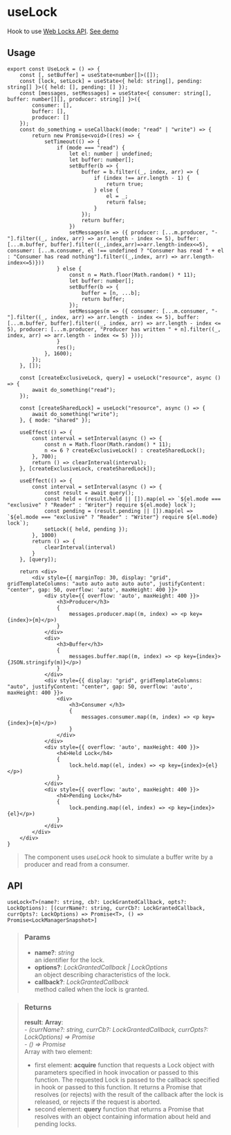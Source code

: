# useLock
Hook to use [Web Locks API](https://developer.mozilla.org/en-US/docs/Web/API/Web_Locks_API). [See demo](https://nDriaDev.io/react-tools/#/hooks/api-dom/useLock)

## Usage

```tsx
export const UseLock = () => {
	const [, setBuffer] = useState<number[]>([]);
	const [lock, setLock] = useState<{ held: string[], pending: string[] }>({ held: [], pending: [] });
	const [messages, setMessages] = useState<{ consumer: string[], buffer: number[][], producer: string[] }>({
		consumer: [],
		buffer: [],
		producer: []
	});
	const do_something = useCallback((mode: "read" | "write") => {
		return new Promise<void>((res) => {
			setTimeout(() => {
				if (mode === "read") {
					let el: number | undefined;
					let buffer: number[];
					setBuffer(b => {
						buffer = b.filter((_, index, arr) => {
							if (index !== arr.length - 1) {
								return true;
							} else {
								el = _;
								return false;
							}
						});
						return buffer;
					})
					setMessages(m => ({ producer: [...m.producer, "-"].filter((_, index, arr) => arr.length - index <= 5), buffer: [...m.buffer, buffer].filter((_,index,arr)=>arr.length-index<=5), consumer: [...m.consumer, el !== undefined ? "Consumer has read " + el : "Consumer has read nothing"].filter((_,index, arr) => arr.length-index<=5)}))
				} else {
					const n = Math.floor(Math.random() * 11);
					let buffer: number[];
					setBuffer(b => {
						buffer = [n, ...b];
						return buffer;
					});
					setMessages(m => ({ consumer: [...m.consumer, "-"].filter((_, index, arr) => arr.length - index <= 5), buffer: [...m.buffer, buffer].filter((_, index, arr) => arr.length - index <= 5), producer: [...m.producer, "Producer has written " + n].filter((_, index, arr) => arr.length - index <= 5) }));
				}
				res();
			}, 1600);
		});
	}, []);

	const [createExclusiveLock, query] = useLock("resource", async () => {
		await do_something("read");
	});

	const [createSharedLock] = useLock("resource", async () => {
		await do_something("write");
	}, { mode: "shared" });

	useEffect(() => {
		const interval = setInterval(async () => {
			const n = Math.floor(Math.random() * 11);
			n <= 6 ? createExclusiveLock() : createSharedLock();
		}, 700);
		return () => clearInterval(interval);
	}, [createExclusiveLock, createSharedLock]);

	useEffect(() => {
		const interval = setInterval(async () => {
			const result = await query();
			const held = (result.held || []).map(el => `${el.mode === "exclusive" ? "Reader" : "Writer"} require ${el.mode} lock`);
			const pending = (result.pending || []).map(el => `${el.mode === "exclusive" ? "Reader" : "Writer"} require ${el.mode} lock`);
			setLock({ held, pending });
		}, 1000)
		return () => {
			clearInterval(interval)
		}
	}, [query]);

	return <div>
		<div style={{ marginTop: 30, display: "grid", gridTemplateColumns: "auto auto auto auto auto", justifyContent: "center", gap: 50, overflow: 'auto', maxHeight: 400 }}>
			<div style={{ overflow: 'auto', maxHeight: 400 }}>
				<h3>Producer</h3>
				{
					messages.producer.map((m, index) => <p key={index}>{m}</p>)
				}
			</div>
			<div>
				<h3>Buffer</h3>
				{
					messages.buffer.map((m, index) => <p key={index}>{JSON.stringify(m)}</p>)
				}
			</div>
			<div style={{ display: "grid", gridTemplateColumns: "auto", justifyContent: "center", gap: 50, overflow: 'auto', maxHeight: 400 }}>
				<div>
					<h3>Consumer </h3>
					{
						messages.consumer.map((m, index) => <p key={index}>{m}</p>)
					}
				</div>
			</div>
			<div style={{ overflow: 'auto', maxHeight: 400 }}>
				<h4>Held Lock</h4>
				{
					lock.held.map((el, index) => <p key={index}>{el}</p>)
				}
			</div>
			<div style={{ overflow: 'auto', maxHeight: 400 }}>
				<h4>Pending Lock</h4>
				{
					lock.pending.map((el, index) => <p key={index}>{el}</p>)
				}
			</div>
		</div>
	</div>
}
```

> The component uses _useLock_ hook to simulate a buffer write by a producer and read from a consumer.


## API

```tsx
useLock<T>(name?: string, cb?: LockGrantedCallback, opts?: LockOptions): [(currName?: string, currCb?: LockGrantedCallback, currOpts?: LockOptions) => Promise<T>, () => Promise<LockManagerSnapshot>]
```

> ### Params
>
> - __name?__: _string_  
an identifier for the lock.
> - __options?__: _LockGrantedCallback | LockOptions_  
an object describing characteristics of the lock.
> - __callback?__: _LockGrantedCallback_  
method called when the lock is granted.
>

> ### Returns
>
> __result__:  __Array__:  
    - _<T>(currName?: string, currCb?: LockGrantedCallback, currOpts?: LockOptions) => Promise<T>_  
    - _() => Promise<LockManagerSnapshot>_  
> Array with two element:
> - first element: __acquire__ function that requests a Lock object with parameters specified in hook invocation or passed to this function. The requested Lock is passed to the callback specified in hook or passed to this function. It returns a Promise that resolves (or rejects) with the result of the callback after the lock is released, or rejects if the request is aborted.
> - second element: __query__ function that returns a Promise that resolves with an object containing information about held and pending locks.
>